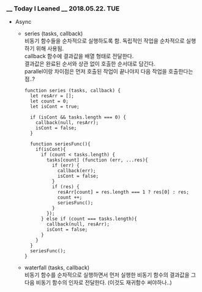 ### __ Today I Leaned __ 2018.05.22. TUE

- Async  

  - series (tasks, callback)  
    비동기 함수들을 순차적으로 실행하도록 함. 독립적인 작업을 순차적으로 실행하기 위해 사용됨.  
    callback 함수에 결과값을 배열 형태로 전달한다.  
    결과값은 완료된 순서와 상관 없이 호출한 순서대로 담긴다.  
    parallel이랑 차이점은 먼저 호출된 작업이 끝나야지 다음 작업을 호출한다는 점..?  

    ```
    function series (tasks, callback) {
      let resArr = [];
      let count = 0;
      let isCont = true;
    
      if (isCont && tasks.length === 0) {
        callback(null, resArr);
        isCont = false;
      }
    
      function seriesFunc(){
        if(isCont){
          if (count < tasks.length) {
            tasks[count] (function (err, ...res){
              if (err) {
                callback(err);
                isCont = false;
              }
              if (res) {
                resArr[count] = res.length === 1 ? res[0] : res;
                count ++;
                seriesFunc();
              }
            });
          } else if (count === tasks.length){
            callback(null, resArr); 
            isCont = false;
          }
        }
      }
      seriesFunc();
    }
    ```

    

  - waterfall (tasks, callback)  
    비동기 함수를 순차적으로 실행하면서 먼저 실행한 비동기 함수의 결과값을 그 다음 비동기 함수의 인자로 전달한다. (이것도 재귀함수 써야하나..)  
    